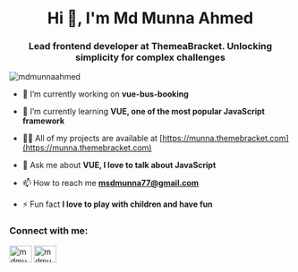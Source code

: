 <h1 align="center">Hi 👋, I'm Md Munna Ahmed</h1>
<h3 align="center">Lead frontend developer at ThemeaBracket. Unlocking simplicity for complex challenges</h3>

<p align="left"> <img src="https://komarev.com/ghpvc/?username=mdmunnaahmed&label=Profile%20views&color=0e75b6&style=flat" alt="mdmunnaahmed" /> </p>

- 🔭 I’m currently working on **vue-bus-booking**

- 🌱 I’m currently learning **VUE, one of the most popular JavaScript framework**

- 👨‍💻 All of my projects are available at [https://munna.themebracket.com](https://munna.themebracket.com)

- 💬 Ask me about **VUE, I love to talk about JavaScript**

- 📫 How to reach me **msdmunna77@gmail.com**

- ⚡ Fun fact **I love to play with children and have fun**

<h3 align="left">Connect with me:</h3>
<p align="left">
<a href="https://linkedin.com/in/mdmunnaahmed" target="blank"><img align="center" src="https://raw.githubusercontent.com/rahuldkjain/github-profile-readme-generator/master/src/images/icons/Social/linked-in-alt.svg" alt="mdmunnaahmed" height="30" width="40" /></a>
<a href="https://fb.com/mdmunnaahmed2" target="blank"><img align="center" src="https://raw.githubusercontent.com/rahuldkjain/github-profile-readme-generator/master/src/images/icons/Social/facebook.svg" alt="mdmunnaahmed2" height="30" width="40" /></a>
</p>
